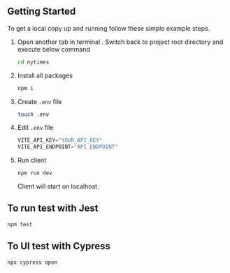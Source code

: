 <!-- GETTING STARTED -->
## Getting Started

To get a local copy up and running follow these simple example steps.

1. Open another tab in terminal . Switch back to project root directory and execute below command
   ```sh
   cd nytimes
   ```
2. Install all packages
   ```sh
   npm i
   ```
3. Create `.env` file
   ```sh
   touch .env

4. Edit `.env` file
   ```js
   VITE_API_KEY="YOUR_API_KEY"
   VITE_API_ENDPOINT="API_ENDPOINT"

5. Run client
   ```sh
   npm run dev
   ```
   Client will start on localhost.

## To run test with Jest
   ```sh
   npm test
   ```
## To UI test with Cypress
   ```sh
   npx cypress open
   ```